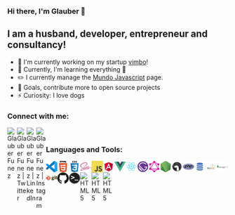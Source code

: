 ### Hi there, I'm Glauber 👋

## I am a husband, developer, entrepreneur and consultancy!
- 🔭 I'm currently working on my startup [vimbo](https://github.com/vimbo)!
- 🌱 Currently, I'm learning everything 🤣
- ✏️ I currently manage the [Mundo Javascript](https://www.facebook.com/mundo.javascript) page.
- 🎯 Goals, contribute more to open source projects
- ⚡ Curiosity: I love dogs

### Connect with me:

[<img align="left" alt="Glauber Funez" width="22px" src="https://cdn.jsdelivr.net/npm/simple-icons@v3/icons/facebook.svg" />](https://www.facebook.com/glauber.funez)
[<img align="left" alt="Glauber Funez | Twitter" width="22px" src="https://cdn.jsdelivr.net/npm/simple-icons@v3/icons/twitter.svg" />](https://twitter.com/glauberfunez)
[<img align="left" alt="Glauber Funez | LinkedIn" width="22px" src="https://cdn.jsdelivr.net/npm/simple-icons@v3/icons/linkedin.svg" />](https://www.linkedin.com/in/glauber-funez)
[<img align="left" alt="Glauber Funez | Instagram" width="22px" src="https://cdn.jsdelivr.net/npm/simple-icons@v3/icons/instagram.svg" />](https://www.instagram.com/glauberfunez/)

<br />

### Languages and Tools:

<img align="left" alt="Visual Studio Code" width="26px" src="https://raw.githubusercontent.com/github/explore/80688e429a7d4ef2fca1e82350fe8e3517d3494d/topics/visual-studio-code/visual-studio-code.png" />
<img align="left" alt="HTML5" width="26px" src="https://raw.githubusercontent.com/github/explore/80688e429a7d4ef2fca1e82350fe8e3517d3494d/topics/html/html.png" />
<img align="left" alt="CSS3" width="26px" src="https://raw.githubusercontent.com/github/explore/80688e429a7d4ef2fca1e82350fe8e3517d3494d/topics/css/css.png" />
<img align="left" alt="Sass" width="26px" src="https://raw.githubusercontent.com/github/explore/80688e429a7d4ef2fca1e82350fe8e3517d3494d/topics/sass/sass.png" />
<img align="left" alt="JavaScript" width="26px" src="https://raw.githubusercontent.com/github/explore/80688e429a7d4ef2fca1e82350fe8e3517d3494d/topics/javascript/javascript.png" />
<img align="left" alt="Angular" width="26px" src="https://raw.githubusercontent.com/github/explore/80688e429a7d4ef2fca1e82350fe8e3517d3494d/topics/angular/angular.png" />
<img align="left" alt="Vue" width="26px" src="https://raw.githubusercontent.com/github/explore/80688e429a7d4ef2fca1e82350fe8e3517d3494d/topics/vue/vue.png" />
<img align="left" alt="React" width="26px" src="https://raw.githubusercontent.com/github/explore/80688e429a7d4ef2fca1e82350fe8e3517d3494d/topics/react/react.png" />
<img align="left" alt="Gatsby" width="26px" src="https://raw.githubusercontent.com/github/explore/e94815998e4e0713912fed477a1f346ec04c3da2/topics/gatsby/gatsby.png" />
<img align="left" alt="GraphQL" width="26px" src="https://raw.githubusercontent.com/github/explore/80688e429a7d4ef2fca1e82350fe8e3517d3494d/topics/graphql/graphql.png" />
<img align="left" alt="Node.js" width="26px" src="https://raw.githubusercontent.com/github/explore/80688e429a7d4ef2fca1e82350fe8e3517d3494d/topics/nodejs/nodejs.png" />
<img align="left" alt="Deno" width="26px" src="https://raw.githubusercontent.com/github/explore/361e2821e2dea67711cde99c9c40ed357061cf27/topics/deno/deno.png" />
<img align="left" alt="PHP" width="26px" src="https://raw.githubusercontent.com/github/explore/ccc16358ac4530c6a69b1b80c7223cd2744dea83/topics/php/php.png" />
<img align="left" alt="SQL" width="26px" src="https://raw.githubusercontent.com/github/explore/80688e429a7d4ef2fca1e82350fe8e3517d3494d/topics/sql/sql.png" />
<img align="left" alt="MySQL" width="26px" src="https://raw.githubusercontent.com/github/explore/80688e429a7d4ef2fca1e82350fe8e3517d3494d/topics/mysql/mysql.png" />
<img align="left" alt="MongoDB" width="26px" src="https://raw.githubusercontent.com/github/explore/80688e429a7d4ef2fca1e82350fe8e3517d3494d/topics/mongodb/mongodb.png" />
<img align="left" alt="Git" width="26px" src="https://raw.githubusercontent.com/github/explore/80688e429a7d4ef2fca1e82350fe8e3517d3494d/topics/git/git.png" />
<img align="left" alt="GitHub" width="26px" src="https://raw.githubusercontent.com/github/explore/78df643247d429f6cc873026c0622819ad797942/topics/github/github.png" />
<img align="left" alt="HTML5" width="26px" src="https://raw.githubusercontent.com/github/explore/80688e429a7d4ef2fca1e82350fe8e3517d3494d/topics/terminal/terminal.png" />
<img align="left" alt="HTML5" width="26px" src="https://github.com/GlauberF/GlauberF/assets/11314585/2153dd1d-4d75-468a-8b57-d4e1068db734" />
<img align="left" alt="HTML5" width="26px" src="https://github.com/GlauberF/GlauberF/assets/11314585/74fbf3c6-3d8c-4ac7-917c-6db07c868a06" />
<img align="left" alt="HTML5" width="26px" src="https://github.com/GlauberF/GlauberF/assets/11314585/f7705240-52b7-4f76-93aa-4fac3f681824" />



